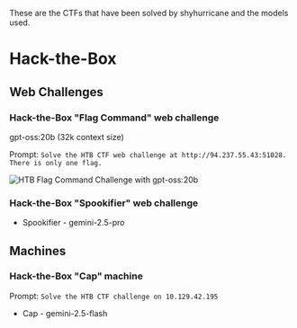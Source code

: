 
These are the CTFs that have been solved by shyhurricane and the models used.

# Hack-the-Box

## Web Challenges

### Hack-the-Box "Flag Command" web challenge

gpt-oss:20b (32k context size)

Prompt: `Solve the HTB CTF web challenge at http://94.237.55.43:51028. There is only one flag.`

<img src="demos/shyhurricane_demo_HTB_Flag_Command_Challenge.gif" alt="HTB Flag Command Challenge with gpt-oss:20b" />

### Hack-the-Box "Spookifier" web challenge

- Spookifier - gemini-2.5-pro

## Machines

### Hack-the-Box "Cap" machine

Prompt: `Solve the HTB CTF challenge on 10.129.42.195`

- Cap - gemini-2.5-flash

